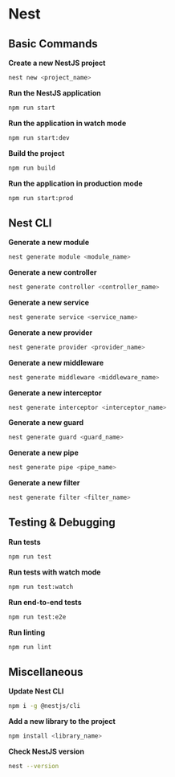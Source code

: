 # Nest

## Basic Commands

**Create a new NestJS project**
```bash
nest new <project_name>
```

**Run the NestJS application**
```bash
npm run start
```

**Run the application in watch mode**
```bash
npm run start:dev
```

**Build the project**
```bash
npm run build
```

**Run the application in production mode**
```bash
npm run start:prod
```

## Nest CLI

**Generate a new module**
```bash
nest generate module <module_name>
```

**Generate a new controller**
```bash
nest generate controller <controller_name>
```

**Generate a new service**
```bash
nest generate service <service_name>
```

**Generate a new provider**
```bash
nest generate provider <provider_name>
```

**Generate a new middleware**
```bash
nest generate middleware <middleware_name>
```

**Generate a new interceptor**
```bash
nest generate interceptor <interceptor_name>
```

**Generate a new guard**
```bash
nest generate guard <guard_name>
```

**Generate a new pipe**
```bash
nest generate pipe <pipe_name>
```

**Generate a new filter**
```bash
nest generate filter <filter_name>
```

## Testing & Debugging

**Run tests**
```bash
npm run test
```

**Run tests with watch mode**
```bash
npm run test:watch
```

**Run end-to-end tests**
```bash
npm run test:e2e
```

**Run linting**
```bash
npm run lint
```

## Miscellaneous

**Update Nest CLI**
```bash
npm i -g @nestjs/cli
```

**Add a new library to the project**
```bash
npm install <library_name>
```

**Check NestJS version**
```bash
nest --version
```
